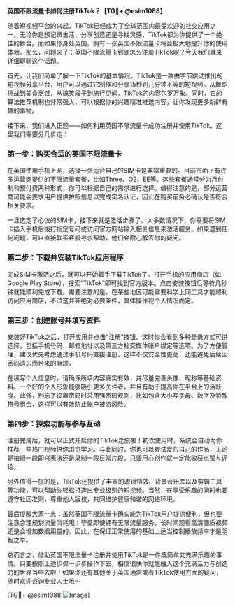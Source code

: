 **英国不限流量卡如何注册TikTok？【TG💪+ @esim1088】**

随着短视频平台的兴起，TikTok已经成为了全球范围内最受欢迎的社交应用之一。无论你是想记录生活、分享创意还是寻找灵感，TikTok都为你提供了一个绝佳的舞台。而如果你身处英国，拥有一张英国不限流量卡将会极大地提升你的使用体验。那么，问题来了：英国不限流量卡到底怎么注册TikTok呢？今天我们就来详细聊聊这个话题。

首先，让我们简单了解一下TikTok的基本情况。TikTok是一款由字节跳动推出的短视频分享平台，用户可以通过它制作和分享15秒到几分钟不等的短视频。从舞蹈挑战到美食烹饪，从搞笑段子到旅行见闻，TikTok的内容包罗万象。同时，它的算法推荐机制也非常强大，可以根据你的兴趣精准推送内容，让你发现更多新鲜有趣的事物。

接下来，我们进入正题——如何利用英国不限流量卡成功注册并使用TikTok。这里我们需要分几步走：

### 第一步：购买合适的英国不限流量卡

在英国使用手机上网，选择一张适合自己的SIM卡是非常重要的。目前市面上有许多运营商提供的不限流量套餐，比如Three、O2、EE等。这些套餐通常分为月付制和预付费两种形式，你可以根据自己的需求进行选择。值得注意的是，部分运营商可能会要求用户提供护照信息以完成实名认证，因此在购买前务必确认是否符合相关要求。

一旦选定了心仪的SIM卡，接下来就是激活步骤了。大多数情况下，你需要将SIM卡插入手机后拨打指定号码或访问官方网站输入相关信息来激活服务。如果遇到任何问题，可以直接联系客服寻求帮助，他们会耐心解答你的疑问。

### 第二步：下载并安装TikTok应用程序

完成SIM卡激活之后，就可以开始着手下载TikTok了。打开手机的应用商店（如Google Play Store），搜索“TikTok”即可找到官方版本。点击安装按钮后等待几秒钟就能顺利完成下载。需要注意的是，在某些地区可能需要科学上网工具才能顺利访问应用商店，不过这并非绝对必要条件，具体操作视个人情况而定。

### 第三步：创建账号并填写资料

安装好TikTok之后，打开应用并点击“注册”按钮。这时你会看到多种登录方式可供选择，包括手机号码、邮箱地址以及第三方社交媒体账户绑定等选项。为了方便管理，建议优先考虑通过手机号码直接注册，这样不仅安全性更高，还能避免后续因密码遗忘而带来的麻烦。

在填写个人信息时，请确保所填内容真实有效，并尽量完善头像、昵称等基础资料。一个好的个人形象能够吸引更多关注者，并且有助于提高你在平台上的活跃度。此外，别忘了设置密码时采用强密码规则，比如包含大小写字母、数字及特殊符号组合，这样可以有效防止账户被盗风险。

### 第四步：探索功能与参与互动

注册完成后，就可以正式开启你的TikTok之旅啦！初次使用时，系统会自动为你推荐一些热门视频供你浏览学习。与此同时，你也可以尝试发布自己的作品，无论是拍摄一段即兴表演还是录制一段日常片段，只要用心创作就一定能收获点赞与评论。

另外值得一提的是，TikTok还提供了丰富的滤镜特效、背景音乐库以及剪辑工具等功能，可以帮助你轻松打造出专业级别的短视频。当然，在享受乐趣的同时也要遵守社区准则，尊重他人版权，共同维护健康和谐的网络环境。

最后提醒大家一点：虽然英国不限流量卡确实能为TikTok用户提供便利，但也要注意合理规划流量消耗哦！毕竟即使拥有无限流量服务，长时间观看高清画质视频还是会增加数据用量的。因此，在保证正常使用的基础上适当控制播放频率才是明智之举。

总而言之，借助英国不限流量卡注册并使用TikTok是一件既简单又充满乐趣的事情。只要按照上述步骤一步步操作下去，相信很快你就能融入这个充满活力与创造力的世界当中去啦！如果你还有其他关于英国通信或者TikTok使用方面的疑问，随时欢迎咨询专业人士哦～

[[TG💪+ @esim1088](https://t.me/s/esim1088) ![Image](https://i.postimg.cc/4NQfJmqS/Snipaste-2025-05-13-00-14-12.png)]
